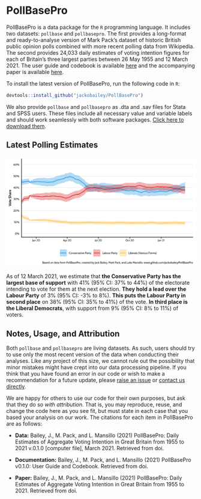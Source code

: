 
<!-- README.md is generated from README.Rmd. Please edit that file -->

# PollBasePro

PollBasePro is a data package for the `R` programming language. It
includes two datasets: `pollbase` and `pollbasepro`. The first provides
a long-format and ready-to-analyse version of Mark Pack’s dataset of
historic British public opinion polls combined with more recent polling
data from Wikipedia. The second provides 24,033 daily estimates of
voting intention figures for each of Britain’s three largest parties
between 26 May 1955 and 12 March 2021. The user guide and codebook is
available
[here](https://github.com/jackobailey/PollBasePro/blob/master/download/userguide.pdf)
and the accompanying paper is available
[here](https://github.com/jackobailey/PollBasePro/blob/master/download/paper.pdf).

To install the latest version of PollBasePro, run the following code in
`R`:

``` r
devtools::install_github("jackobailey/PollBasePro")
```

We also provide `pollbase` and `pollbasepro` as .dta and .sav files for
Stata and SPSS users. These files include all necessary value and
variable labels and should work seamlessly with both software packages.
[Click here to download
them](https://github.com/jackobailey/PollBasePro/tree/master/download).

## Latest Polling Estimates

<center>
<img src="https://raw.githubusercontent.com/jackobailey/PollBasePro/master/documentation/_assets/timeplot_gh.png?token=AI2VF2PMPYJQ277S7LBU4ILAJOPVI">
</center>

As of 12 March 2021, we estimate that **the Conservative Party has the
largest base of support** with 41% (95% CI: 37% to 44%) of the
electorate intending to vote for them at the next election. **They hold
a lead over the Labour Party** of 3% (95% CI: -3% to 8%). **This puts
the Labour Party in second place** on 38% (95% CI: 35% to 41%) of the
vote. **In third place is the Liberal Democrats**, with support from 9%
(95% CI: 8% to 11%) of voters.

## Notes, Usage, and Attribution

Both `pollbase` and `pollbasepro` are living datasets. As such, users
should try to use only the most recent version of the data when
conducting their analyses. Like any project of this size, we cannot rule
out the possibility that minor mistakes might have crept into our data
processing pipeline. If you think that you have found an error in our
code or wish to make a recommendation for a future update, please [raise
an issue](https://github.com/jackobailey/PollBasePro/issues) or [contact
us directly](mailto:jack.bailey@manchester.ac.uk).

We are happy for others to use our code for their own purposes, but ask
that they do so *with attribution*. That is, you may reproduce, reuse,
and change the code here as you see fit, but must state in each case
that you based your analysis on our work. The citations for each item in
PollBasePro are as follows:

-   **Data:** Bailey, J., M. Pack, and L. Mansillo (2021) PollBasePro:
    Daily Estimates of Aggregate Voting Intention in Great Britain from
    1955 to 2021 v.0.1.0 \[computer file\], March 2021. Retrieved from
    doi.

-   **Documentation:** Bailey, J., M. Pack, and L. Mansillo (2021)
    PollBasePro v0.1.0: User Guide and Codebook. Retrieved from doi.

-   **Paper:** Bailey, J., M. Pack, and L. Mansillo (2021) PollBasePro:
    Daily Estimates of Aggregate Voting Intention in Great Britain from
    1955 to 2021. Retrieved from doi.
